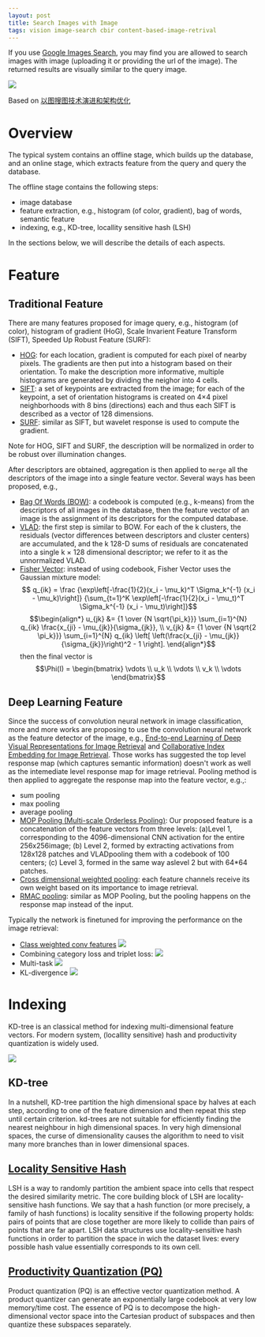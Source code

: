 ```yaml
---
layout: post
title: Search Images with Image
tags: vision image-search cbir content-based-image-retrival
---
```


If you use [Google Images Search](https://images.google.com/), you may find you are allowed to search images with image (uploading it or providing the url of the image). The returned results are visually similar to the query image.

![](https://pic3.zhimg.com/80/v2-0a83fe1bd429e55df63704720f995e5a_hd.jpg)

Based on [以图搜图技术演进和架构优化](https://zhuanlan.zhihu.com/p/65306548?utm_source=wechat_session&utm_medium=social&utm_oi=794855414373183488)

# Overview

The typical system contains an offline stage, which builds up the database, and an online stage, which extracts feature from the query and query the database.

The offline stage contains the following steps:
- image database
- feature extraction, e.g., histogram (of color, gradient), bag of words, semantic feature
- indexing, e.g., KD-tree, locallity sensitive hash (LSH)

In the sections below, we will describe the details of each aspects.

# Feature

## Traditional Feature

There are many features proposed for image query, e.g., histogram (of color), histogram of gradient (HoG), Scale Invarient Feature Transform (SIFT), Speeded Up Robust Feature (SURF):
- [HOG](https://en.wikipedia.org/wiki/Histogram_of_oriented_gradients): for each location, gradient is computed for each pixel of nearby pixels. The gradients are then put into a histogram based on their orientation. To make the description more informative, multiple histograms are generated by dividing the neighor into 4 cells.
- [SIFT](https://en.wikipedia.org/wiki/Scale-invariant_feature_transform): a set of keypoints are extracted from the image; for each of the keypoint, a set of orientation histograms is created on 4×4 pixel neighborhoods with 8 bins (directions) each and thus each SIFT is described as a vector of 128 dimensions.
- [SURF](https://en.wikipedia.org/wiki/Speeded_up_robust_features): similar as SIFT, but wavelet response is used to compute the gradient.

Note for HOG, SIFT and SURF, the description will be normalized in order to be robust over illumination changes.

After descriptors are obtained, aggregation is then applied to `merge` all the descriptors of the image into a single feature vector. Several ways has been proposed, e.g.,
- [Bag Of Words (BOW)](https://en.wikipedia.org/wiki/Bag-of-words_model_in_computer_vision): a codebook is computed (e.g., k-means) from the descriptors of all images in the database, then the feature vector of an image is the assignment of its descriptors for the computed database.
- [VLAD](https://www.robots.ox.ac.uk/~vgg/publications/2013/arandjelovic13/arandjelovic13.pdf): the first step is similar to BOW. For each of the k clusters, the residuals (vector differences between descriptors and cluster centers) are accumulated, and the k 128-D sums of residuals are concatenated into a single k × 128 dimensional descriptor; we refer to it as the unnormalized VLAD.
- [Fisher Vector](http://www.vlfeat.org/api/citelist.html#CITEREF_perronnin06fisher): instead of using codebook, Fisher Vector uses the Gaussian mixture model:
$$ q_{ik} = \frac {\exp\left[-\frac{1}{2}(x_i - \mu_k)^T \Sigma_k^{-1} (x_i - \mu_k)\right]} {\sum_{t=1}^K \exp\left[-\frac{1}{2}(x_i - \mu_t)^T \Sigma_k^{-1} (x_i - \mu_t)\right]}$$
$$\begin{align*} u_{jk} &= {1 \over {N \sqrt{\pi_k}}} \sum_{i=1}^{N} q_{ik} \frac{x_{ji} - \mu_{jk}}{\sigma_{jk}}, \\ v_{jk} &= {1 \over {N \sqrt{2 \pi_k}}} \sum_{i=1}^{N} q_{ik} \left[ \left(\frac{x_{ji} - \mu_{jk}}{\sigma_{jk}}\right)^2 - 1 \right]. \end{align*}$$
then the final vector is $$\Phi(I) = \begin{bmatrix} \vdots \\ u_k \\ \vdots \\ v_k \\ \vdots \end{bmatrix}$$

## Deep Learning Feature

Since the success of convolution neural network in image classification, more and more works are proposing to use the convolution neural network as the feature detector of the image, e.g., [End-to-end Learning of Deep Visual Representations for Image Retrieval](https://arxiv.org/abs/1610.07940) and [Collaborative Index Embedding for Image Retrieval](https://www.computer.org/csdl/trans/tp/preprint/07867860.pdf). Those works has suggested the top level response map (which captures semantic information) doesn't work as well as the intemediate level response map for image retrieval. Pooling method is then applied to aggregate the response map into the feature vector, e.g.,:
- sum pooling
- max pooling
- average pooling
- [MOP Pooling (Multi-scale Orderless Pooling)](https://arxiv.org/abs/1403.1840): Our proposed feature is a concatenation of the feature vectors from three levels: (a)Level 1, corresponding to the 4096-dimensional CNN activation for the entire 256x256image; (b) Level 2, formed by extracting activations from 128x128 patches and VLADpooling them with a codebook of 100 centers; (c) Level 3, formed in the same way aslevel 2 but with 64*64 patches.
- [Cross dimensional weighted pooling](https://arxiv.org/abs/1512.04065): each feature channels receive its own weight based on its importance to image retrieval.
- [RMAC pooling](https://arxiv.org/pdf/1511.05879): similar as MOP Pooling, but the pooling happens on the response map instead of the input.

Typically the network is finetuned for improving the performance on the image retrieval:
- [Class weighted conv features](https://github.com/bikong2/retrieval-2017-cam)
![](https://pic2.zhimg.com/80/v2-f14d2c5acb1de4a0bd914aea44810aa5_hd.jpg)
- Combining category loss and triplet loss:
![](https://pic3.zhimg.com/80/v2-f0a6e08a32c00d74744d45df10ac9756_hd.jpg)
- Multi-task
![](https://pic2.zhimg.com/80/v2-4fef1ebb8b4b0a5e6f80610937a268c1_hd.jpg)
- KL-divergence
![](https://pic4.zhimg.com/80/v2-1a1370300389880292cd130fc0cfdd63_hd.jpg)

# Indexing

KD-tree is an classical method for indexing multi-dimensional feature vectors. For modern system, (locallity sensitive) hash and productivity quantization is widely used.

![](https://pic4.zhimg.com/80/v2-2db801926961c3fdbdbbe4160a8a9c7f_hd.jpg)

## KD-tree

In a nutshell, KD-tree partition the high dimensional space by halves at each step, according to one of the feature dimension and then repeat this step until certain criterion. kd-trees are not suitable for efficiently finding the nearest neighbour in high dimensional spaces. In very high dimensional spaces, the curse of dimensionality causes the algorithm to need to visit many more branches than in lower dimensional spaces.

## [Locality Sensitive Hash](https://link.zhihu.com/?target=https%3A//github.com/FALCONN-LIB/FALCONN)

LSH is a way to randomly partition the ambient space into cells that respect the desired similarity metric. The core building block of LSH are locality-sensitive hash functions. We say that a hash function (or more precisely, a family of hash functions) is locality sensitive if the following property holds: pairs of points that are close together are more likely to collide than pairs of points that are far apart. LSH data structures use locality-sensitive hash functions in order to partition the space in wich the dataset lives: every possible hash value essentially corresponds to its own cell.

## [Productivity Quantization (PQ)](https://github.com/facebookresearch/faiss)

Product quantization (PQ) is an effective vector quantization method. A product quantizer can generate an exponentially large codebook at very low memory/time cost. The essence of PQ is to decompose the high-dimensional vector space into the Cartesian product of subspaces and then quantize these subspaces separately. 
